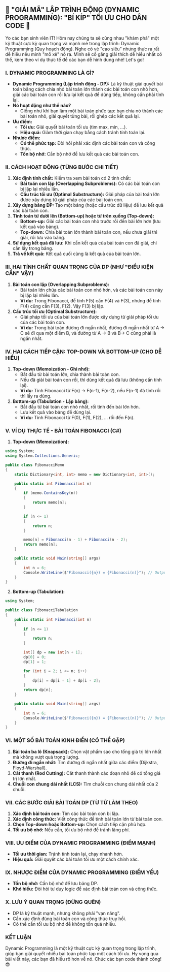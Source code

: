 ## **🚀 "GIẢI MÃ" LẬP TRÌNH ĐỘNG (DYNAMIC PROGRAMMING): "BÍ KÍP" TỐI ƯU CHO DÂN CODE 🚀**

Yo các bạn sinh viên IT! Hôm nay chúng ta sẽ cùng nhau "khám phá" một kỹ thuật cực kỳ quan trọng và mạnh mẽ trong lập
trình: Dynamic Programming (Quy hoạch động). Nghe có vẻ "cao siêu" nhưng thực ra rất dễ hiểu nếu mình "mổ xẻ" nó ra.
Mình sẽ cố gắng giải thích dễ hiểu nhất có thể, kèm theo ví dụ thực tế để các bạn dễ hình dung nhé! Let's go!

### **I. DYNAMIC PROGRAMMING LÀ GÌ?**

* **Dynamic Programming (Lập trình động - DP):** Là kỹ thuật giải quyết bài toán bằng cách chia nhỏ bài toán lớn thành
  các bài toán con nhỏ hơn, giải các bài toán con rồi lưu lại kết quả để dùng tiếp, không cần phải tính lại.
* **Nó hoạt động như thế nào?**
    * Giống như khi bạn làm một bài toán phức tạp: bạn chia nó thành các bài toán nhỏ, giải quyết từng bài, rồi ghép các
      kết quả lại.
* **Ưu điểm:**
    * **Tối ưu:** Giải quyết bài toán tối ưu (tìm max, min, ...).
    * **Hiệu quả:** Giảm thời gian chạy bằng cách tránh tính toán lại.
* **Nhược điểm:**
    * **Có thể phức tạp:** Đòi hỏi phải xác định các bài toán con và công thức.
    * **Tốn bộ nhớ:** Cần bộ nhớ để lưu kết quả các bài toán con.

### **II. CÁCH HOẠT ĐỘNG (TỪNG BƯỚC CHI TIẾT)**

1. **Xác định tính chất:** Kiểm tra xem bài toán có 2 tính chất:
    * **Bài toán con lặp (Overlapping Subproblems):** Có các bài toán con bị lặp lại nhiều lần.
    * **Cấu trúc tối ưu (Optimal Substructure):** Giải pháp của bài toán lớn được xây dựng từ giải pháp của các bài toán
      con.
2. **Xây dựng bảng DP:** Tạo một bảng (hoặc cấu trúc dữ liệu) để lưu kết quả các bài toán con.
3. **Tính toán từ dưới lên (Bottom-up) hoặc từ trên xuống (Top-down):**
    * **Bottom-up:** Giải các bài toán con nhỏ trước rồi đến bài lớn hơn (lưu kết quả vào bảng).
    * **Top-down:** Chia bài toán lớn thành bài toán con, nếu chưa giải thì giải, rồi lưu vào bảng.
4. **Sử dụng kết quả đã lưu:** Khi cần kết quả của bài toán con đã giải, chỉ cần lấy trong bảng.
5. **Trả về kết quả:** Kết quả cuối cùng là kết quả của bài toán lớn.

### **III. HAI TÍNH CHẤT QUAN TRỌNG CỦA DP (NHƯ "ĐIỀU KIỆN CẦN" VẬY)**

1. **Bài toán con lặp (Overlapping Subproblems):**
    * Bài toán lớn chứa các bài toán con nhỏ hơn, và các bài toán con này bị lặp lại nhiều lần.
    * **Ví dụ:** Trong Fibonacci, để tính F(5) cần F(4) và F(3), nhưng để tính F(4) cũng cần F(3), F(2). Vậy F(3) bị
      lặp.
2. **Cấu trúc tối ưu (Optimal Substructure):**
    * Giải pháp tối ưu của bài toán lớn được xây dựng từ giải pháp tối ưu của các bài toán con.
    * **Ví dụ:** Trong bài toán đường đi ngắn nhất, đường đi ngắn nhất từ A -> C sẽ đi qua một điểm B, và đường từ A ->
      B và B-> C cũng phải là ngắn nhất.

### **IV. HAI CÁCH TIẾP CẬN: TOP-DOWN VÀ BOTTOM-UP (CHO DỄ HIỂU)**

1. **Top-down (Memoization - Ghi nhớ):**
    * Bắt đầu từ bài toán lớn, chia thành bài toán con.
    * Nếu đã giải bài toán con rồi, thì dùng kết quả đã lưu (không cần tính lại).
    * **Ví dụ:** Tính Fibonacci từ F(n) -> F(n-1), F(n-2), nếu F(n-1) đã tính rồi thì lấy ra dùng.
2. **Bottom-up (Tabulation - Lập bảng):**
    * Bắt đầu từ bài toán con nhỏ nhất, rồi tính đến bài lớn hơn.
    * Lưu kết quả vào bảng để dùng lại.
    * **Ví dụ:** Tính Fibonacci từ F(0), F(1), F(2), ... rồi đến F(n).

### **V. VÍ DỤ THỰC TẾ - BÀI TOÁN FIBONACCI (C#)**

1. **Top-down (Memoization):**

```csharp
using System;
using System.Collections.Generic;

public class FibonacciMemo
{
    static Dictionary<int, int> memo = new Dictionary<int, int>();

    public static int Fibonacci(int n)
    {
        if (memo.ContainsKey(n))
        {
            return memo[n];
        }

        if (n <= 1)
        {
            return n;
        }

        memo[n] = Fibonacci(n - 1) + Fibonacci(n - 2);
        return memo[n];
    }

    public static void Main(string[] args)
    {
        int n = 6;
        Console.WriteLine($"Fibonacci({n}) = {Fibonacci(n)}"); // Output: Fibonacci(6) = 8
    }
}
```

2. **Bottom-up (Tabulation):**

```csharp
using System;

public class FibonacciTabulation
{
    public static int Fibonacci(int n)
    {
        if (n <= 1)
        {
            return n;
        }

        int[] dp = new int[n + 1];
        dp[0] = 0;
        dp[1] = 1;

        for (int i = 2; i <= n; i++)
        {
            dp[i] = dp[i - 1] + dp[i - 2];
        }
        return dp[n];
    }

    public static void Main(string[] args)
    {
        int n = 6;
        Console.WriteLine($"Fibonacci({n}) = {Fibonacci(n)}"); // Output: Fibonacci(6) = 8
    }
}
```

### **VI. MỘT SỐ BÀI TOÁN KINH ĐIỂN (CÓ THỂ GẶP)**

1. **Bài toán ba lô (Knapsack):** Chọn vật phẩm sao cho tổng giá trị lớn nhất mà không vượt quá trọng lượng.
2. **Đường đi ngắn nhất:** Tìm đường đi ngắn nhất giữa các điểm (Dijkstra, Floyd-Warshall).
3. **Cắt thanh (Rod Cutting):** Cắt thanh thành các đoạn nhỏ để có tổng giá trị lớn nhất.
4. **Chuỗi con chung dài nhất (LCS):** Tìm chuỗi con chung dài nhất của 2 chuỗi.

### **VII. CÁC BƯỚC GIẢI BÀI TOÁN DP (TỪ TỪ LÀM THEO)**

1. **Xác định bài toán con:** Tìm các bài toán con bị lặp.
2. **Xác định công thức:** Viết công thức để tính bài toán lớn từ bài toán con.
3. **Chọn Top-down hoặc Bottom-up:** Chọn cách tiếp cận phù hợp.
4. **Tối ưu bộ nhớ:** Nếu cần, tối ưu bộ nhớ để tránh lãng phí.

### **VIII. ƯU ĐIỂM CỦA DYNAMIC PROGRAMMING (ĐIỂM MẠNH)**

* **Tối ưu thời gian:** Tránh tính toán lại, chạy nhanh hơn.
* **Hiệu quả:** Giải quyết các bài toán tối ưu một cách chính xác.

### **IX. NHƯỢC ĐIỂM CỦA DYNAMIC PROGRAMMING (ĐIỂM YẾU)**

* **Tốn bộ nhớ:** Cần bộ nhớ để lưu bảng DP.
* **Khó hiểu:** Đòi hỏi tư duy logic để xác định bài toán con và công thức.

### **X. LƯU Ý QUAN TRỌNG (ĐỪNG QUÊN)**

* DP là kỹ thuật mạnh, nhưng không phải "vạn năng".
* Cần xác định đúng bài toán con và công thức truy hồi.
* Có thể cần tối ưu bộ nhớ để không tốn quá nhiều.

### **KẾT LUẬN**

Dynamic Programming là một kỹ thuật cực kỳ quan trọng trong lập trình, giúp bạn giải quyết nhiều bài toán phức tạp một
cách tối ưu. Hy vọng qua bài viết này, các bạn đã hiểu rõ hơn về nó. Chúc các bạn code thành công! 😎
